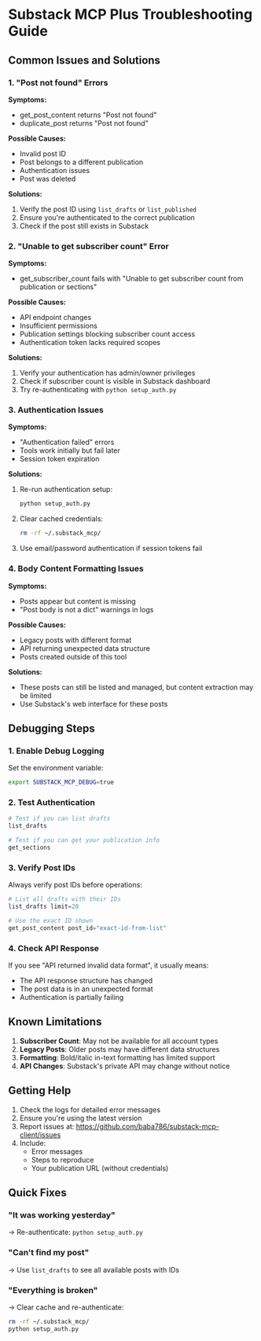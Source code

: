 # Substack MCP Plus Troubleshooting Guide

## Common Issues and Solutions

### 1. "Post not found" Errors

**Symptoms:**
- get_post_content returns "Post not found"
- duplicate_post returns "Post not found"

**Possible Causes:**
- Invalid post ID
- Post belongs to a different publication
- Authentication issues
- Post was deleted

**Solutions:**
1. Verify the post ID using `list_drafts` or `list_published`
2. Ensure you're authenticated to the correct publication
3. Check if the post still exists in Substack

### 2. "Unable to get subscriber count" Error

**Symptoms:**
- get_subscriber_count fails with "Unable to get subscriber count from publication or sections"

**Possible Causes:**
- API endpoint changes
- Insufficient permissions
- Publication settings blocking subscriber count access
- Authentication token lacks required scopes

**Solutions:**
1. Verify your authentication has admin/owner privileges
2. Check if subscriber count is visible in Substack dashboard
3. Try re-authenticating with `python setup_auth.py`

### 3. Authentication Issues

**Symptoms:**
- "Authentication failed" errors
- Tools work initially but fail later
- Session token expiration

**Solutions:**
1. Re-run authentication setup:
   ```bash
   python setup_auth.py
   ```
2. Clear cached credentials:
   ```bash
   rm -rf ~/.substack_mcp/
   ```
3. Use email/password authentication if session tokens fail

### 4. Body Content Formatting Issues

**Symptoms:**
- Posts appear but content is missing
- "Post body is not a dict" warnings in logs

**Possible Causes:**
- Legacy posts with different format
- API returning unexpected data structure
- Posts created outside of this tool

**Solutions:**
- These posts can still be listed and managed, but content extraction may be limited
- Use Substack's web interface for these posts

## Debugging Steps

### 1. Enable Debug Logging

Set the environment variable:
```bash
export SUBSTACK_MCP_DEBUG=true
```

### 2. Test Authentication

```python
# Test if you can list drafts
list_drafts

# Test if you can get your publication info
get_sections
```

### 3. Verify Post IDs

Always verify post IDs before operations:
```python
# List all drafts with their IDs
list_drafts limit=20

# Use the exact ID shown
get_post_content post_id="exact-id-from-list"
```

### 4. Check API Response

If you see "API returned invalid data format", it usually means:
- The API response structure has changed
- The post data is in an unexpected format
- Authentication is partially failing

## Known Limitations

1. **Subscriber Count**: May not be available for all account types
2. **Legacy Posts**: Older posts may have different data structures
3. **Formatting**: Bold/italic in-text formatting has limited support
4. **API Changes**: Substack's private API may change without notice

## Getting Help

1. Check the logs for detailed error messages
2. Ensure you're using the latest version
3. Report issues at: https://github.com/baba786/substack-mcp-client/issues
4. Include:
   - Error messages
   - Steps to reproduce
   - Your publication URL (without credentials)

## Quick Fixes

### "It was working yesterday"
→ Re-authenticate: `python setup_auth.py`

### "Can't find my post"
→ Use `list_drafts` to see all available posts with IDs

### "Everything is broken"
→ Clear cache and re-authenticate:
```bash
rm -rf ~/.substack_mcp/
python setup_auth.py
```